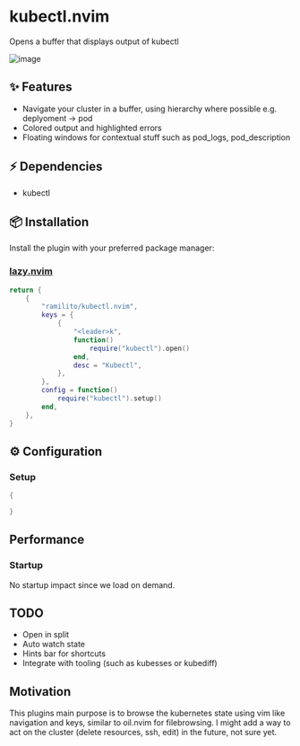# kubectl.nvim
Opens a buffer that displays output of kubectl

![image](https://github.com/Ramilito/kubectl.nvim/assets/8473233/b60b9dca-8a52-4222-8b3e-a7483c3debfb)

## ✨ Features
- Navigate your cluster in a buffer, using hierarchy where possible e.g. deplyoment -> pod
- Colored output and highlighted errors
- Floating windows for contextual stuff such as pod_logs, pod_description

## ⚡️ Dependencies
- kubectl
  
## 📦 Installation

Install the plugin with your preferred package manager:

### [lazy.nvim](https://github.com/folke/lazy.nvim)

```lua
return {
    {
        "ramilito/kubectl.nvim",
        keys = {
            {
                "<leader>k",
                function()
                    require("kubectl").open()
                end,
                desc = "Kubectl",
            },
        },
        config = function()
            require("kubectl").setup()
        end,
    },
}
```

## ⚙️ Configuration

### Setup
```lua
{

}
```

## Performance

### Startup

No startup impact since we load on demand.

## TODO
- Open in split
- Auto watch state
- Hints bar for shortcuts
- Integrate with tooling (such as kubesses or kubediff)

## Motivation
This plugins main purpose is to browse the kubernetes state using vim like navigation and keys, similar to oil.nvim for filebrowsing. I might add a way to act on the cluster (delete resources, ssh, edit) in the future, not sure yet.
